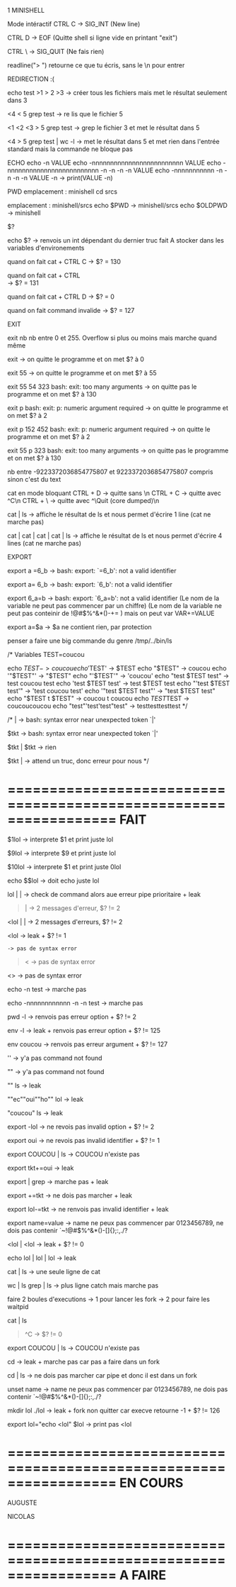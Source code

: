 1 MINISHELL

Mode intéractif
CTRL C -> SIG_INT
	(New line)

CTRL D -> EOF
	(Quitte shell si ligne vide en printant "exit")

CTRL \ -> SIG_QUIT
	(Ne fais rien)


readline("> ")
	retourne ce que tu écris, sans le \n pour entrer


REDIRECTION :(

echo test >1 > 2 >3
	-> créer tous les fichiers mais met le résultat seulement dans 3

<4 < 5 grep test
	-> re lis que le fichier 5

<1 <2 <3 > 5 grep test
	-> grep le fichier 3 et met le résultat dans 5

<4 > 5 grep test | wc -l
	-> met le résultat dans 5 et met rien dans l'entrée standard mais la commande ne bloque pas

ECHO
echo -n VALUE
echo -nnnnnnnnnnnnnnnnnnnnnnnnn VALUE
echo -nnnnnnnnnnnnnnnnnnnnnnnnn -n -n -n -n VALUE
echo -nnnnnnnnnnn -n -n -n -n VALUE -n
	-> print(VALUE -n)


PWD
emplacement : minishell
cd srcs

emplacement : minishell/srcs
echo $PWD
	-> minishell/srcs
echo $OLDPWD
	-> minishell



$?

echo $?
	-> renvois un int dépendant du dernier truc fait
A stocker dans les variables d'environements

quand on fait cat + CTRL C
	-> $? = 130

quand on fait cat + CTRL \
	-> $? = 131

quand on fait cat + CTRL D
	-> $? = 0

quand on fait command invalide
	-> $? = 127



EXIT

exit nb
	nb entre 0 et 255. Overflow si plus ou moins mais marche quand même

exit
	-> on quitte le programme et on met $? à 0

exit 55
	-> on quitte le programme et on met $? à 55

exit 55 54 323
	bash: exit: too many arguments
	-> on quitte pas le programme et on met $? à 130

exit p
	bash: exit: p: numeric argument required
	-> on quitte le programme et on met $? à 2

exit p 152 452
	bash: exit: p: numeric argument required
	-> on quitte le programme et on met $? à 2

exit 55 p 323
	bash: exit: too many arguments
	-> on quitte pas le programme et on met $? à 130

nb entre -9223372036854775807 et 9223372036854775807 compris
	sinon c'est du text



cat en mode bloquant
CTRL + D -> quitte sans \n
CTRL + C -> quitte avec ^C\n
CTRL + \ -> quitte avec ^\Quit (core dumped)\n


cat | ls
	-> affiche le résultat de ls et nous permet d'écrire 1 line (cat ne marche pas)

cat | cat | cat | cat | ls
	-> affiche le résultat de ls et nous permet d'écrire 4 lines (cat ne marche pas)



EXPORT

export a =6_b
	-> bash: export: `=6_b': not a valid identifier

export a= 6_b
	-> bash: export: `6_b': not a valid identifier

export 6_a=b
	-> bash: export: `6_a=b': not a valid identifier
(Le nom de la variable ne peut pas commencer par un chiffre)
(Le nom de la variable ne peut pas conteinir de !@#$%^&*()-+= )
	mais on peut var VAR+=VALUE

export a=$a
	-> $a ne contient rien, par protection


penser a faire une big commande du genre
/tmp/../bin/ls


/*
Variables
TEST=coucou

echo $TEST					-> coucou
echo '$TEST'				-> $TEST
echo "$TEST"				-> coucou
echo '"$TEST"'				-> "$TEST"
echo "'$TEST'"				-> 'coucou'
echo "test $TEST test"		-> test coucou test
echo 'test $TEST test'		-> test $TEST test
echo "'test $TEST test'"	-> 'test coucou test'
echo '"test $TEST test"'	-> "test $TEST test"
echo "$TEST t $TEST" 		-> coucou t coucou
echo $TEST$TEST				-> coucoucoucou
echo "test"'test'test"test"	-> testtesttesttest
*/


/*
|
-> bash: syntax error near unexpected token `|'

$tkt
-> bash: syntax error near unexpected token `|'

$tkt | $tkt
-> rien

$tkt |
-> attend un truc, donc erreur pour nous
*/


=================================================================
								FAIT
=================================================================

$1lol
	-> interprete $1 et print juste lol

$9lol
	-> interprete $9 et print juste lol

$10lol
	-> interprete $1 et print juste 0lol

echo $$lol
	-> doit echo juste lol

lol | |
	-> check de command alors aue erreur pipe prioritaire + leak

>|
	-> 2 messages d'erreur, $? != 2

<lol | |
	-> 2 messages d'erreurs, $? != 2

<lol
	-> leak + $? != 1

>>>
	-> pas de syntax error

><
	-> pas de syntax error

<>
	-> pas de syntax error

echo -n test
	-> marche pas

echo -nnnnnnnnnnnn -n -n test
	-> marche pas

pwd -l
	-> renvois pas erreur option + $? != 2

env -l
	-> leak + renvois pas erreur option + $? != 125

env coucou
	-> renvois pas erreur argument + $? != 127

''
	-> y'a pas command not found

""
	-> y'a pas command not found

"" ls
	-> leak

""ec""oui""ho"" lol
	-> leak

"coucou" ls
	-> leak

export -lol
	-> ne revois pas invalid option + $? != 2

export oui
	-> ne revois pas invalid identifier + $? != 1

export COUCOU | ls
	-> COUCOU n'existe pas

export tkt+=oui
	-> leak

export | grep
	-> marche pas + leak

export +=tkt
	-> ne dois pas marcher + leak

export lol-=tkt
	-> ne renvois pas invalid identifier + leak

export name=value
	-> name ne peux pas commencer par 0123456789, ne dois pas contenir `~!@#$%^&*()-[]{};:,./?

<lol | <lol
	-> leak + $? != 0

echo lol | lol | lol
	-> leak

cat | ls
	->	une seule ligne de cat

wc | ls
grep | ls
	->	plus ligne catch mais marche pas

faire 2 boules d'executions
	-> 1 pour lancer les fork
	-> 2 pour faire les waitpid

cat | ls
>^C
	-> $? != 0

export COUCOU | ls
	-> COUCOU n'existe pas

cd
	-> leak + marche pas car pas a faire dans un fork

cd | ls
	->	ne dois pas marcher car pipe et donc il est dans un fork

unset name
	-> name ne peux pas commencer par 0123456789, ne dois pas contenir `~!@#$%^&*()-[]{};:,./?

mkdir lol
./lol
	-> leak + fork non quitter car execve retourne -1 + $? != 126

export lol="echo <lol"
$lol
	-> print pas <lol

=================================================================
								EN COURS
=================================================================
AUGUSTE

NICOLAS

=================================================================
								A FAIRE
=================================================================
